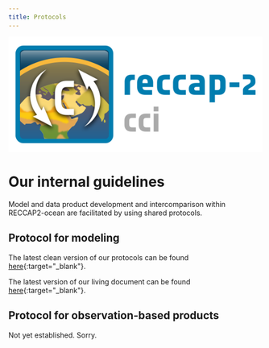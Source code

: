 ```yaml
---
title: Protocols
---
```


<img src="/img/CCI_reccap2_positive.png" title="RECCAP2-ocean logo" alt="RECCAP2-ocean logo" />

# Our internal guidelines

Model and data product development and intercomparison within RECCAP2-ocean are facilitated by using shared protocols.

## Protocol for modeling

The latest clean version of our protocols can be found [here](documents/MODELING_PROTOCOL_RECCAP2-ocean.pdf){:target="_blank"}.

The latest version of our living document can be found [here](https://docs.google.com/document/d/19F6ZY-7uYT4zYK2rjOcZDNggMvvTNn2k3AfinvW4bUE/edit?usp=sharing){:target="_blank"}.

## Protocol for observation-based products

Not yet established. Sorry.